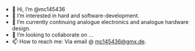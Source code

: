 - 👋 Hi, I’m @mc145436
- 👀 I’m interested in hard and software-development.
- 🌱 I’m currently continuing analogue electronics and analogue hardware design.
- 💞️ I’m looking to collaborate on ...
- 📫 How to reach me: Via email @ mc145436@gmx.de.

<!---
mc145436/mc145436 is a ✨ special ✨ repository because its `README.md` (this file) appears on your GitHub profile.
You can click the Preview link to take a look at your changes.
--->
